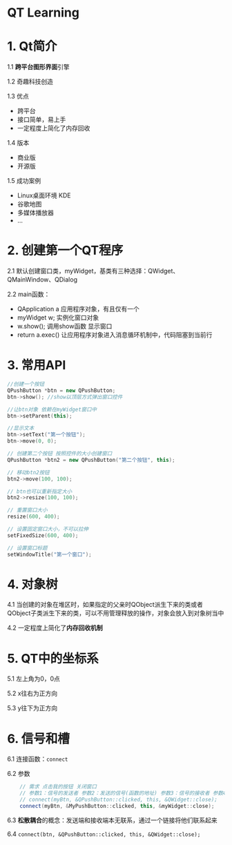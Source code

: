 # QT Learning

# 1. Qt简介
1.1 **跨平台图形界面**引擎

1.2 奇趣科技创造

1.3 优点
- 跨平台
- 接口简单，易上手
- 一定程度上简化了内存回收

1.4 版本
- 商业版
- 开源版

1.5 成功案例
- Linux桌面环境 KDE
- 谷歌地图
- 多媒体播放器
- ...


# 2. 创建第一个QT程序
2.1 默认创建窗口类，myWidget，基类有三种选择：QWidget、QMainWindow、QDialog

2.2 main函数：  
- QApplication a    应用程序对象，有且仅有一个
- myWidget w;   实例化窗口对象
- w.show();     调用show函数 显示窗口
- return a.exec()   让应用程序对象进入消息循环机制中，代码阻塞到当前行


# 3. 常用API
```cpp
//创建一个按钮
QPushButton *btn = new QPushButton;
btn->show(); //show以顶层方式弹出窗口控件

//让btn对象 依赖在myWidget窗口中
btn->setParent(this);

//显示文本
btn->setText("第一个按钮");
btn->move(0, 0);

// 创建第二个按钮 按照控件的大小创建窗口
QPushButton *btn2 = new QPushButton("第二个按钮", this);

// 移动btn2按钮
btn2->move(100, 100);

// btn也可以重新指定大小
btn2->resize(100, 100);

// 重置窗口大小
resize(600, 400);

// 设置固定窗口大小，不可以拉伸
setFixedSize(600, 400);

// 设置窗口标题
setWindowTitle("第一个窗口");
```


# 4. 对象树
4.1 当创建的对象在堆区时，如果指定的父亲时QObject派生下来的类或者QObject子类派生下来的类，可以不用管理释放的操作，对象会放入到对象树当中

4.2 一定程度上简化了**内存回收机制**


# 5. QT中的坐标系
5.1 左上角为0，0点

5.2 x往右为正方向

5.3 y往下为正方向


# 6. 信号和槽
6.1 连接函数：```connect```

6.2 参数
```cpp
    // 需求 点击我的按钮 关闭窗口
    // 参数1：信号的发送者 参数2：发送的信号(函数的地址) 参数3：信号的接收者 参数4：处理的槽函数
    // connect(myBtn, &QPushButton::clicked, this, &QWidget::close);
    connect(myBtn, &MyPushButton::clicked, this, &myWidget::close);
```

6.3 **松散耦合**的概念：发送端和接收端本无联系，通过一个链接将他们联系起来

6.4 ```connect(btn, &QPushButton::clicked, this, &QWidget::close);```